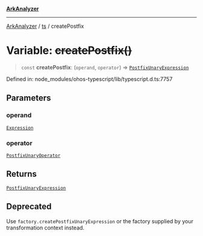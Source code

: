 [**ArkAnalyzer**](../../../../README.md)

***

[ArkAnalyzer](../../../../globals.md) / [ts](../README.md) / createPostfix

# Variable: ~~createPostfix()~~

> `const` **createPostfix**: (`operand`, `operator`) => [`PostfixUnaryExpression`](../interfaces/PostfixUnaryExpression.md)

Defined in: node\_modules/ohos-typescript/lib/typescript.d.ts:7757

## Parameters

### operand

[`Expression`](../interfaces/Expression.md)

### operator

[`PostfixUnaryOperator`](../type-aliases/PostfixUnaryOperator.md)

## Returns

[`PostfixUnaryExpression`](../interfaces/PostfixUnaryExpression.md)

## Deprecated

Use `factory.createPostfixUnaryExpression` or the factory supplied by your transformation context instead.

